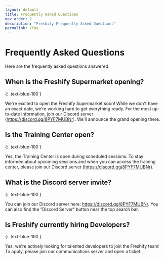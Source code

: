 ```yaml
---
layout: default
title: Frequently Asked Questions
nav_order: 2
description: "Freshify Frequently Asked Questions"
permalink: /faq
---
```


# Frequently Asked Questions
Here are the frequently asked questions answered.

## When is the Freshify Supermarket opening?
{: .text-blue-100 }

We're excited to open the Freshify Supermarket soon! While we don't have an exact date, we're working hard to get everything ready. For the most up-to-date information, join our Discord server (https://discord.gg/8PYF7MUBNr). We'll announce the grand opening there.

## Is the Training Center open?
{: .text-blue-100 }

Yes, the Training Center is open during scheduled sessions. To stay informed about upcoming sessions and when you can access the training center, please join our Discord server (https://discord.gg/8PYF7MUBNr).

## What is the Discord server invite?
{: .text-blue-100 }

You can join our Discord server here: https://discord.gg/8PYF7MUBNr. You can also find the "Discord Server" button near the top search bar.

## Is Freshify currently hiring Developers?
{: .text-blue-100 }

Yes, we're actively looking for talented developers to join the Freshify team! To apply, please join our communications server and open a ticket.





